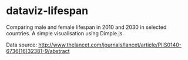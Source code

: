# dataviz-lifespan
Comparing male and female lifespan in 2010 and 2030 in selected countries. A simple visualisation using Dimple.js.

Data source: http://www.thelancet.com/journals/lancet/article/PIIS0140-6736(16)32381-9/abstract
